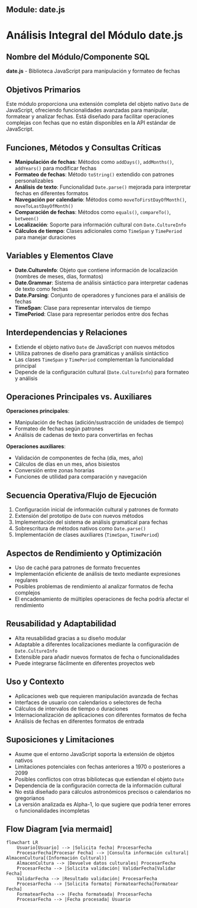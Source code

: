 ## Module: date.js

# Análisis Integral del Módulo date.js

## Nombre del Módulo/Componente SQL
**date.js** - Biblioteca JavaScript para manipulación y formateo de fechas

## Objetivos Primarios
Este módulo proporciona una extensión completa del objeto nativo `Date` de JavaScript, ofreciendo funcionalidades avanzadas para manipular, formatear y analizar fechas. Está diseñado para facilitar operaciones complejas con fechas que no están disponibles en la API estándar de JavaScript.

## Funciones, Métodos y Consultas Críticas
- **Manipulación de fechas**: Métodos como `addDays()`, `addMonths()`, `addYears()` para modificar fechas
- **Formateo de fechas**: Método `toString()` extendido con patrones personalizables
- **Análisis de texto**: Funcionalidad `Date.parse()` mejorada para interpretar fechas en diferentes formatos
- **Navegación por calendario**: Métodos como `moveToFirstDayOfMonth()`, `moveToLastDayOfMonth()`
- **Comparación de fechas**: Métodos como `equals()`, `compareTo()`, `between()`
- **Localización**: Soporte para información cultural con `Date.CultureInfo`
- **Cálculos de tiempo**: Clases adicionales como `TimeSpan` y `TimePeriod` para manejar duraciones

## Variables y Elementos Clave
- **Date.CultureInfo**: Objeto que contiene información de localización (nombres de meses, días, formatos)
- **Date.Grammar**: Sistema de análisis sintáctico para interpretar cadenas de texto como fechas
- **Date.Parsing**: Conjunto de operadores y funciones para el análisis de fechas
- **TimeSpan**: Clase para representar intervalos de tiempo
- **TimePeriod**: Clase para representar períodos entre dos fechas

## Interdependencias y Relaciones
- Extiende el objeto nativo `Date` de JavaScript con nuevos métodos
- Utiliza patrones de diseño para gramáticas y análisis sintáctico
- Las clases `TimeSpan` y `TimePeriod` complementan la funcionalidad principal
- Depende de la configuración cultural (`Date.CultureInfo`) para formateo y análisis

## Operaciones Principales vs. Auxiliares
**Operaciones principales**:
- Manipulación de fechas (adición/sustracción de unidades de tiempo)
- Formateo de fechas según patrones
- Análisis de cadenas de texto para convertirlas en fechas

**Operaciones auxiliares**:
- Validación de componentes de fecha (día, mes, año)
- Cálculos de días en un mes, años bisiestos
- Conversión entre zonas horarias
- Funciones de utilidad para comparación y navegación

## Secuencia Operativa/Flujo de Ejecución
1. Configuración inicial de información cultural y patrones de formato
2. Extensión del prototipo de `Date` con nuevos métodos
3. Implementación del sistema de análisis gramatical para fechas
4. Sobrescritura de métodos nativos como `Date.parse()`
5. Implementación de clases auxiliares (`TimeSpan`, `TimePeriod`)

## Aspectos de Rendimiento y Optimización
- Uso de caché para patrones de formato frecuentes
- Implementación eficiente de análisis de texto mediante expresiones regulares
- Posibles problemas de rendimiento al analizar formatos de fecha complejos
- El encadenamiento de múltiples operaciones de fecha podría afectar el rendimiento

## Reusabilidad y Adaptabilidad
- Alta reusabilidad gracias a su diseño modular
- Adaptable a diferentes localizaciones mediante la configuración de `Date.CultureInfo`
- Extensible para añadir nuevos formatos de fecha o funcionalidades
- Puede integrarse fácilmente en diferentes proyectos web

## Uso y Contexto
- Aplicaciones web que requieren manipulación avanzada de fechas
- Interfaces de usuario con calendarios o selectores de fecha
- Cálculos de intervalos de tiempo o duraciones
- Internacionalización de aplicaciones con diferentes formatos de fecha
- Análisis de fechas en diferentes formatos de entrada

## Suposiciones y Limitaciones
- Asume que el entorno JavaScript soporta la extensión de objetos nativos
- Limitaciones potenciales con fechas anteriores a 1970 o posteriores a 2099
- Posibles conflictos con otras bibliotecas que extiendan el objeto `Date`
- Dependencia de la configuración correcta de la información cultural
- No está diseñado para cálculos astronómicos precisos o calendarios no gregorianos
- La versión analizada es Alpha-1, lo que sugiere que podría tener errores o funcionalidades incompletas
## Flow Diagram [via mermaid]
```mermaid
flowchart LR
    Usuario[Usuario] --> |Solicita fecha| ProcesarFecha
    ProcesarFecha[Procesar Fecha] --> |Consulta información cultural| AlmacenCultura[(Información Cultural)]
    AlmacenCultura --> |Devuelve datos culturales| ProcesarFecha
    ProcesarFecha --> |Solicita validación| ValidarFecha[Validar Fecha]
    ValidarFecha --> |Resultado validación| ProcesarFecha
    ProcesarFecha --> |Solicita formato| FormatearFecha[Formatear Fecha]
    FormatearFecha --> |Fecha formateada| ProcesarFecha
    ProcesarFecha --> |Fecha procesada| Usuario
```
